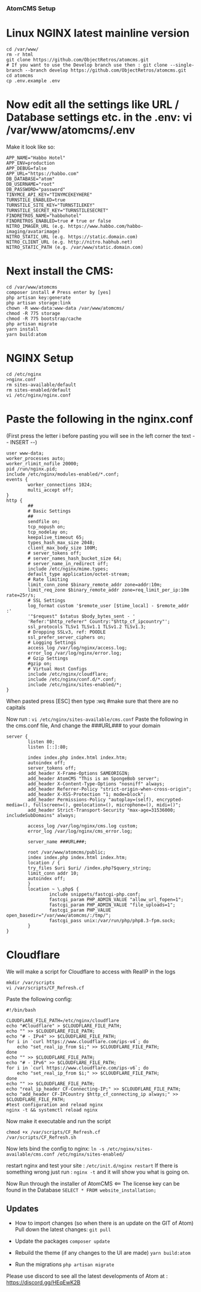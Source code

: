### AtomCMS Setup
# Linux NGINX latest mainline version

```
cd /var/www/
rm -r html
git clone https://github.com/ObjectRetros/atomcms.git
# If you want to use the Develop branch use then : git clone --single-branch --branch develop https://github.com/ObjectRetros/atomcms.git
cd atomcms
cp .env.example .env
```

# Now edit all the settings like URL / Database settings etc. in the .env: vi /var/www/atomcms/.env

Make it look like so:
```
APP_NAME="Habbo Hotel"
APP_ENV=production
APP_DEBUG=false
APP_URL="https://habbo.com"
DB_DATABASE="atom"
DB_USERNAME="root"
DB_PASSWORD="password"
TINYMCE_API_KEY="TINYMCEKEYHERE"
TURNSTILE_ENABLED=true
TURNSTILE_SITE_KEY="TURNSTILEKEY"
TURNSTILE_SECRET_KEY="TURNSTILESECRET"
FINDRETROS_NAME="habbohotel"
FINDRETROS_ENABLED=true # true or false
NITRO_IMAGER_URL (e.g. https://www.habbo.com/habbo-imaging/avatarimage)
NITRO_STATIC_URL (e.g. https://static.domain.com)
NITRO_CLIENT_URL (e.g. http://nitro.habhub.net)
NITRO_STATIC_PATH (e.g. /var/www/static.domain.com)
```

# Next install the CMS:
```
cd /var/www/atomcms
composer install # Press enter by [yes]
php artisan key:generate
php artisan storage:link
chown -R www-data:www-data /var/www/atomcms/
chmod -R 775 storage
chmod -R 775 bootstrap/cache
php artisan migrate
yarn install
yarn build:atom
```

# NGINX Setup
```
cd /etc/nginx
>nginx.conf
rm sites-available/default
rm sites-enabled/default
vi /etc/nginx/nginx.conf
```

# Paste the following in the nginx.conf
(First press the letter i before pasting you will see in the left corner the text -- INSERT --)
```
user www-data;
worker_processes auto;
worker_rlimit_nofile 20000;
pid /run/nginx.pid;
include /etc/nginx/modules-enabled/*.conf;
events {
        worker_connections 1024;
        multi_accept off;
}
http {
        ##
        # Basic Settings
        ##
        sendfile on;
        tcp_nopush on;
        tcp_nodelay on;
        keepalive_timeout 65;
        types_hash_max_size 2048;
        client_max_body_size 100M;
        # server_tokens off;
        # server_names_hash_bucket_size 64;
        # server_name_in_redirect off;
        include /etc/nginx/mime.types;
        default_type application/octet-stream;
        # Rate limiting
        limit_conn_zone $binary_remote_addr zone=addr:10m;
        limit_req_zone $binary_remote_addr zone=req_limit_per_ip:10m rate=25r/s;
        # SSL Settings
        log_format custom '$remote_user [$time_local] - $remote_addr :'
        '"$request" $status $body_bytes_sent - '
        'Refer:"$http_referer" Country:"$http_cf_ipcountry"';
        ssl_protocols TLSv1 TLSv1.1 TLSv1.2 TLSv1.3;
        # Dropping SSLv3, ref: POODLE
        ssl_prefer_server_ciphers on;
        # Logging Settings
        access_log /var/log/nginx/access.log;
        error_log /var/log/nginx/error.log;
        # Gzip Settings
        #gzip on;
        # Virtual Host Configs
        include /etc/nginx/cloudflare;
        include /etc/nginx/conf.d/*.conf;
        include /etc/nginx/sites-enabled/*;
}
```
When pasted press [ESC] then type :wq #make sure that there are no capitals

Now run : ```vi /etc/nginx/sites-available/cms.conf``` Paste the following in the cms.conf file, And change the ###URL### to your domain

```
server {
        listen 80;
        listen [::]:80;
        
        index index.php index.html index.htm;
        autoindex off;
        server_tokens off;
        add_header X-Frame-Options SAMEORIGIN;
        add_header AtomCMS "This is an SpongeBob server";
        add_header X-Content-Type-Options "nosniff" always;
        add_header Referrer-Policy "strict-origin-when-cross-origin";
        add_header X-XSS-Protection "1; mode=block";
        add_header Permissions-Policy "autoplay=(self), encrypted-media=(), fullscreen=(), geolocation=(), microphone=(), midi=()";
        add_header Strict-Transport-Security "max-age=31536000; includeSubDomains" always;
        
        access_log /var/log/nginx/cms.log custom;
        error_log /var/log/nginx/cms_error.log;

        server_name ###URL###;
        
        root /var/www/atomcms/public;
        index index.php index.html index.htm;
        location / {
        try_files $uri $uri/ /index.php?$query_string;
        limit_conn addr 10;
        autoindex off;
        }
        location ~ \.php$ {
                include snippets/fastcgi-php.conf;
                fastcgi_param PHP_ADMIN_VALUE "allow_url_fopen=1";
                fastcgi_param PHP_ADMIN_VALUE "file_uploads=1";
                fastcgi_param PHP_VALUE open_basedir="/var/www/atomcms/:/tmp/";
                fastcgi_pass unix:/var/run/php/php8.3-fpm.sock;
        }
}
```

# Cloudflare
We will make a script for Cloudflare to access with RealIP in the logs
```
mkdir /var/scripts
vi /var/scripts/CF_Refresh.cf
```

Paste the following config:
```
#!/bin/bash

CLOUDFLARE_FILE_PATH=/etc/nginx/cloudflare
echo "#Cloudflare" > $CLOUDFLARE_FILE_PATH;
echo "" >> $CLOUDFLARE_FILE_PATH;
echo "# - IPv4" >> $CLOUDFLARE_FILE_PATH;
for i in `curl https://www.cloudflare.com/ips-v4`; do
    echo "set_real_ip_from $i;" >> $CLOUDFLARE_FILE_PATH;
done
echo "" >> $CLOUDFLARE_FILE_PATH;
echo "# - IPv6" >> $CLOUDFLARE_FILE_PATH;
for i in `curl https://www.cloudflare.com/ips-v6`; do
    echo "set_real_ip_from $i;" >> $CLOUDFLARE_FILE_PATH;
done
echo "" >> $CLOUDFLARE_FILE_PATH;
echo "real_ip_header CF-Connecting-IP;" >> $CLOUDFLARE_FILE_PATH;
echo "add_header CF-IPCountry $http_cf_connecting_ip always;" >> $CLOUDFLARE_FILE_PATH;
#test configuration and reload nginx
nginx -t && systemctl reload nginx
```

Now make it executable and run the script
```
chmod +x /var/scripts/CF_Refresh.cf
/var/scripts/CF_Refresh.sh
```

Now lets bind the config to nginx:
```ln -s /etc/nginx/sites-available/cms.conf /etc/nginx/sites-enabled/```

restart nginx and test your site : ```/etc/init.d/nginx restart```
If there is something wrong just run : ```nginx -t``` and it will show you what is going on.

Now Run through the installer of AtomCMS <== The license key can be found in the Database ```SELECT * FROM website_installation;```

## Updates

- How to import changes (so when there is an update on the GIT of Atom)
Pull down the latest changes: ```git pull```

- Update the packages
```composer update```

- Rebuild the theme (if any changes to the UI are made)
```yarn build:atom```

- Run the migrations
```php artisan migrate```

Please use discord to see all the latest developments of Atom at : https://discord.gg/HEqEwK2B
